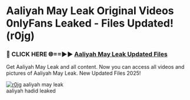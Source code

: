 # Aaliyah May Leak Original Videos 0nlyFans Leaked - Files Updated! (r0jg)

<h3>🔴 CLICK HERE 🌐==►► <a href="https://tinyurl.com/2jnfzry5" rel="nofollow">Aaliyah May Leak Updated Files</a></h3>

Get Aaliyah May Leak and all content. Now you can access all videos and pictures of Aaliyah May Leak. New Updated Files 2025!

[![r0jg](https://i.imgur.com/GyGTBgg.gif)](https://tinyurl.com/2jnfzry5)
aaliyah may leak<br>
aaliyah hadid leaked